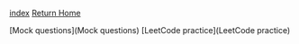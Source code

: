 [index](index)
[Return Home](../index.md)

[Mock questions](Mock questions)
[LeetCode practice](LeetCode practice)
